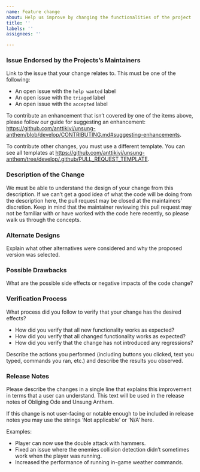 ```yaml
---
name: Feature change
about: Help us improve by changing the functionalities of the project
title: ''
labels: ''
assignees: ''

---
```


### Issue Endorsed by the Projects’s Maintainers

Link to the issue that your change relates to. This must be one of the following:

* An open issue with the `help wanted` label
* An open issue with the `triaged` label
* An open issue with the `accepted` label

To contribute an enhancement that isn’t covered by one of the items above, please follow our guide for suggesting an enhancement: https://github.com/anttikivi/unsung-anthem/blob/develop/CONTRIBUTING.md#suggesting-enhancements.

To contribute other changes, you must use a different template. You can see all templates at https://github.com/anttikivi/unsung-anthem/tree/develop/.github/PULL_REQUEST_TEMPLATE.

### Description of the Change

We must be able to understand the design of your change from this description. If we can’t get a good idea of what the code will be doing from the description here, the pull request may be closed at the maintainers’ discretion. Keep in mind that the maintainer reviewing this pull request may not be familiar with or have worked with the code here recently, so please walk us through the concepts.

### Alternate Designs

Explain what other alternatives were considered and why the proposed version was selected.

### Possible Drawbacks

What are the possible side effects or negative impacts of the code change?

### Verification Process

What process did you follow to verify that your change has the desired effects?

- How did you verify that all new functionality works as expected?
- How did you verify that all changed functionality works as expected?
- How did you verify that the change has not introduced any regressions?

Describe the actions you performed (including buttons you clicked, text you typed, commands you ran, etc.) and describe the results you observed.

### Release Notes

Please describe the changes in a single line that explains this improvement in terms that a user can understand. This text will be used in the release notes of Obliging Ode and Unsung Anthem.

If this change is not user-facing or notable enough to be included in release notes you may use the strings ‘Not applicable’ or ‘N/A’ here.

Examples:

- Player can now use the double attack with hammers.
- Fixed an issue where the enemies collision detection didn’t sometimes work when the player was running.
- Increased the performance of running in-game weather commands.
